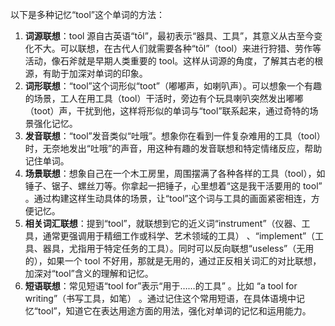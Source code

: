 以下是多种记忆“tool”这个单词的方法：
1. **词源联想**：tool 源自古英语“tōl”，最初表示“器具、工具”，其意义从古至今变化不大。可以联想，在古代人们就需要各种“tōl”（tool）来进行狩猎、劳作等活动，像石斧就是早期人类重要的 tool。这样从词源的角度，了解其古老的根源，有助于加深对单词的印象。
2. **词形联想**：“tool”这个词形似“toot”（嘟嘟声，如喇叭声）。可以想象一个有趣的场景，工人在用工具（tool）干活时，旁边有个玩具喇叭突然发出嘟嘟（toot）声，干扰到他，这样将形似的单词与“tool”联系起来，通过奇特的场景强化记忆。
3. **发音联想**：“tool”发音类似“吐哦”。想象你在看到一件复杂难用的工具（tool）时，无奈地发出“吐哦”的声音，用这种有趣的发音联想和特定情绪反应，帮助记住单词。
4. **场景联想**：想象自己在一个木工房里，周围摆满了各种各样的工具（tool），如锤子、锯子、螺丝刀等。你拿起一把锤子，心里想着“这是我干活要用的 tool” 。通过构建这样生动具体的场景，让“tool”这个词与工具的画面紧密相连，方便记忆。
5. **相关词汇联想**：提到“tool”，就联想到它的近义词“instrument”（仪器、工具，通常更强调用于精细工作或科学、艺术领域的工具） 、“implement”（工具、器具，尤指用于特定任务的工具）。同时可以反向联想“useless”（无用的），如果一个 tool 不好用，那就是无用的，通过正反相关词汇的对比联想，加深对“tool”含义的理解和记忆。
6. **短语联想**：常见短语“tool for”表示“用于……的工具” 。比如 “a tool for writing”（书写工具，如笔） 。通过记住这个常用短语，在具体语境中记忆“tool”，知道它在表达用途方面的用法，强化对单词的记忆和运用能力。 